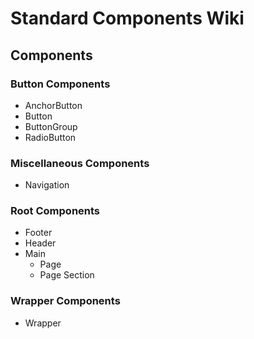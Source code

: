 # Standard Components Wiki

## Components

### Button Components

-   AnchorButton
-   Button
-   ButtonGroup
-   RadioButton

### Miscellaneous Components

-   Navigation

### Root Components

-   Footer
-   Header
-   Main
    -   Page
    -   Page Section

### Wrapper Components

-   Wrapper
